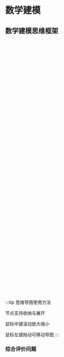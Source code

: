 # 数学建模

## 数学建模思维框架

<iframe :src="$withBase('/markmap/math.html')" width="150%" height="800" frameborder="0" scrolling="Yes" leftmargin="0" topmargin="0"></iframe>

:::tip 思维导图使用方法

节点支持收纳与展开

鼠标中键滚动放大缩小

鼠标左键拖动可移动导图
:::

### 综合评价问题
